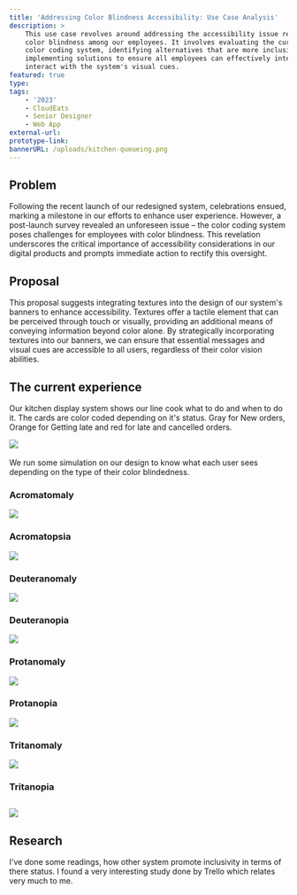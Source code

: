 ```yaml
---
title: 'Addressing Color Blindness Accessibility: Use Case Analysis'
description: >
    This use case revolves around addressing the accessibility issue related to
    color blindness among our employees. It involves evaluating the current
    color coding system, identifying alternatives that are more inclusive, and
    implementing solutions to ensure all employees can effectively interpret and
    interact with the system's visual cues.
featured: true
type:
tags:
    - '2023'
    - CloudEats
    - Senior Designer
    - Web App
external-url:
prototype-link:
bannerURL: /uploads/kitchen-queueing.png
---
```

## Problem

Following the recent launch of our redesigned system, celebrations ensued, marking a milestone in our efforts to enhance user experience. However, a post-launch survey revealed an unforeseen issue – the color coding system poses challenges for employees with color blindness. This revelation underscores the critical importance of accessibility considerations in our digital products and prompts immediate action to rectify this oversight.

## Proposal

This proposal suggests integrating textures into the design of our system's banners to enhance accessibility. Textures offer a tactile element that can be perceived through touch or visually, providing an additional means of conveying information beyond color alone. By strategically incorporating textures into our banners, we can ensure that essential messages and visual cues are accessible to all users, regardless of their color vision abilities.&nbsp;

## The current experience

Our kitchen display system shows our line cook what to do and when to do it. The cards are color coded depending on it's status. Gray for New orders, Orange for Getting late and red for late and cancelled orders.

​​​![](/uploads/kitchen-queueing.png)

We run some simulation on our design to know what each user sees depending on the type of their color blindedness.

### Acromatomaly

![](/uploads/Achromatomaly%20vision.png)

### Acromatopsia

![](/uploads/Achromatopsia%20vision.png)

### Deuteranomaly

![](/uploads/Deuteranomaly%20vision.png)

### Deuteranopia

![](/uploads/Deuteranopia%20vision.png)

### Protanomaly

![](/uploads/Protanomaly%20vision.png)

### Protanopia

![](/uploads/Protanopia%20vision.png)

### Tritanomaly

![](/uploads/Tritanomaly%20vision.png)

### Tritanopia

## ![](/uploads/Tritanopia%20vision.png)

## Research

I've done some readings, how other system promote inclusivity in terms of there status. I found a very interesting study done by Trello which relates very much to me. ​​​​​​